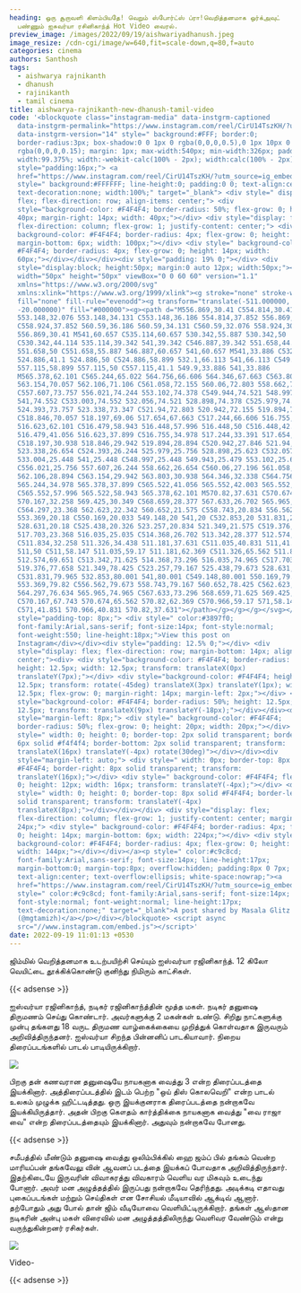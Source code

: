```yaml
---
heading: ஒரு சூறாவளி கிளம்பியதே! வெறும் ஸ்போர்ட்ஸ் ப்ரா!வெறித்தனமாக ஒர்க்அவுட்
  பண்ணும் ஐசுவர்யா ரசினிகாந்த் Hot Video வைரல்.
preview_image: /images/2022/09/19/aishwariyadhanush.jpeg
image_resize: /cdn-cgi/image/w=640,fit=scale-down,q=80,f=auto
categories: cinema
authors: Santhosh
tags:
  - aishwarya rajnikanth
  - dhanush
  - rajinikanth
  - tamil cinema
title: aishwarya-rajnikanth-new-dhanush-tamil-video
code: '<blockquote class="instagram-media" data-instgrm-captioned
  data-instgrm-permalink="https://www.instagram.com/reel/CirU14TszKH/?utm_source=ig_embed&amp;utm_campaign=loading"
  data-instgrm-version="14" style=" background:#FFF; border:0;
  border-radius:3px; box-shadow:0 0 1px 0 rgba(0,0,0,0.5),0 1px 10px 0
  rgba(0,0,0,0.15); margin: 1px; max-width:540px; min-width:326px; padding:0;
  width:99.375%; width:-webkit-calc(100% - 2px); width:calc(100% - 2px);"><div
  style="padding:16px;"> <a
  href="https://www.instagram.com/reel/CirU14TszKH/?utm_source=ig_embed&amp;utm_campaign=loading"
  style=" background:#FFFFFF; line-height:0; padding:0 0; text-align:center;
  text-decoration:none; width:100%;" target="_blank"> <div style=" display:
  flex; flex-direction: row; align-items: center;"> <div
  style="background-color: #F4F4F4; border-radius: 50%; flex-grow: 0; height:
  40px; margin-right: 14px; width: 40px;"></div> <div style="display: flex;
  flex-direction: column; flex-grow: 1; justify-content: center;"> <div style="
  background-color: #F4F4F4; border-radius: 4px; flex-grow: 0; height: 14px;
  margin-bottom: 6px; width: 100px;"></div> <div style=" background-color:
  #F4F4F4; border-radius: 4px; flex-grow: 0; height: 14px; width:
  60px;"></div></div></div><div style="padding: 19% 0;"></div> <div
  style="display:block; height:50px; margin:0 auto 12px; width:50px;"><svg
  width="50px" height="50px" viewBox="0 0 60 60" version="1.1"
  xmlns="https://www.w3.org/2000/svg"
  xmlns:xlink="https://www.w3.org/1999/xlink"><g stroke="none" stroke-width="1"
  fill="none" fill-rule="evenodd"><g transform="translate(-511.000000,
  -20.000000)" fill="#000000"><g><path d="M556.869,30.41 C554.814,30.41
  553.148,32.076 553.148,34.131 C553.148,36.186 554.814,37.852 556.869,37.852
  C558.924,37.852 560.59,36.186 560.59,34.131 C560.59,32.076 558.924,30.41
  556.869,30.41 M541,60.657 C535.114,60.657 530.342,55.887 530.342,50
  C530.342,44.114 535.114,39.342 541,39.342 C546.887,39.342 551.658,44.114
  551.658,50 C551.658,55.887 546.887,60.657 541,60.657 M541,33.886 C532.1,33.886
  524.886,41.1 524.886,50 C524.886,58.899 532.1,66.113 541,66.113 C549.9,66.113
  557.115,58.899 557.115,50 C557.115,41.1 549.9,33.886 541,33.886
  M565.378,62.101 C565.244,65.022 564.756,66.606 564.346,67.663 C563.803,69.06
  563.154,70.057 562.106,71.106 C561.058,72.155 560.06,72.803 558.662,73.347
  C557.607,73.757 556.021,74.244 553.102,74.378 C549.944,74.521 548.997,74.552
  541,74.552 C533.003,74.552 532.056,74.521 528.898,74.378 C525.979,74.244
  524.393,73.757 523.338,73.347 C521.94,72.803 520.942,72.155 519.894,71.106
  C518.846,70.057 518.197,69.06 517.654,67.663 C517.244,66.606 516.755,65.022
  516.623,62.101 C516.479,58.943 516.448,57.996 516.448,50 C516.448,42.003
  516.479,41.056 516.623,37.899 C516.755,34.978 517.244,33.391 517.654,32.338
  C518.197,30.938 518.846,29.942 519.894,28.894 C520.942,27.846 521.94,27.196
  523.338,26.654 C524.393,26.244 525.979,25.756 528.898,25.623 C532.057,25.479
  533.004,25.448 541,25.448 C548.997,25.448 549.943,25.479 553.102,25.623
  C556.021,25.756 557.607,26.244 558.662,26.654 C560.06,27.196 561.058,27.846
  562.106,28.894 C563.154,29.942 563.803,30.938 564.346,32.338 C564.756,33.391
  565.244,34.978 565.378,37.899 C565.522,41.056 565.552,42.003 565.552,50
  C565.552,57.996 565.522,58.943 565.378,62.101 M570.82,37.631 C570.674,34.438
  570.167,32.258 569.425,30.349 C568.659,28.377 567.633,26.702 565.965,25.035
  C564.297,23.368 562.623,22.342 560.652,21.575 C558.743,20.834 556.562,20.326
  553.369,20.18 C550.169,20.033 549.148,20 541,20 C532.853,20 531.831,20.033
  528.631,20.18 C525.438,20.326 523.257,20.834 521.349,21.575 C519.376,22.342
  517.703,23.368 516.035,25.035 C514.368,26.702 513.342,28.377 512.574,30.349
  C511.834,32.258 511.326,34.438 511.181,37.631 C511.035,40.831 511,41.851
  511,50 C511,58.147 511.035,59.17 511.181,62.369 C511.326,65.562 511.834,67.743
  512.574,69.651 C513.342,71.625 514.368,73.296 516.035,74.965 C517.703,76.634
  519.376,77.658 521.349,78.425 C523.257,79.167 525.438,79.673 528.631,79.82
  C531.831,79.965 532.853,80.001 541,80.001 C549.148,80.001 550.169,79.965
  553.369,79.82 C556.562,79.673 558.743,79.167 560.652,78.425 C562.623,77.658
  564.297,76.634 565.965,74.965 C567.633,73.296 568.659,71.625 569.425,69.651
  C570.167,67.743 570.674,65.562 570.82,62.369 C570.966,59.17 571,58.147 571,50
  C571,41.851 570.966,40.831 570.82,37.631"></path></g></g></g></svg></div><div
  style="padding-top: 8px;"> <div style=" color:#3897f0;
  font-family:Arial,sans-serif; font-size:14px; font-style:normal;
  font-weight:550; line-height:18px;">View this post on
  Instagram</div></div><div style="padding: 12.5% 0;"></div> <div
  style="display: flex; flex-direction: row; margin-bottom: 14px; align-items:
  center;"><div> <div style="background-color: #F4F4F4; border-radius: 50%;
  height: 12.5px; width: 12.5px; transform: translateX(0px)
  translateY(7px);"></div> <div style="background-color: #F4F4F4; height:
  12.5px; transform: rotate(-45deg) translateX(3px) translateY(1px); width:
  12.5px; flex-grow: 0; margin-right: 14px; margin-left: 2px;"></div> <div
  style="background-color: #F4F4F4; border-radius: 50%; height: 12.5px; width:
  12.5px; transform: translateX(9px) translateY(-18px);"></div></div><div
  style="margin-left: 8px;"> <div style=" background-color: #F4F4F4;
  border-radius: 50%; flex-grow: 0; height: 20px; width: 20px;"></div> <div
  style=" width: 0; height: 0; border-top: 2px solid transparent; border-left:
  6px solid #f4f4f4; border-bottom: 2px solid transparent; transform:
  translateX(16px) translateY(-4px) rotate(30deg)"></div></div><div
  style="margin-left: auto;"> <div style=" width: 0px; border-top: 8px solid
  #F4F4F4; border-right: 8px solid transparent; transform:
  translateY(16px);"></div> <div style=" background-color: #F4F4F4; flex-grow:
  0; height: 12px; width: 16px; transform: translateY(-4px);"></div> <div
  style=" width: 0; height: 0; border-top: 8px solid #F4F4F4; border-left: 8px
  solid transparent; transform: translateY(-4px)
  translateX(8px);"></div></div></div> <div style="display: flex;
  flex-direction: column; flex-grow: 1; justify-content: center; margin-bottom:
  24px;"> <div style=" background-color: #F4F4F4; border-radius: 4px; flex-grow:
  0; height: 14px; margin-bottom: 6px; width: 224px;"></div> <div style="
  background-color: #F4F4F4; border-radius: 4px; flex-grow: 0; height: 14px;
  width: 144px;"></div></div></a><p style=" color:#c9c8cd;
  font-family:Arial,sans-serif; font-size:14px; line-height:17px;
  margin-bottom:0; margin-top:8px; overflow:hidden; padding:8px 0 7px;
  text-align:center; text-overflow:ellipsis; white-space:nowrap;"><a
  href="https://www.instagram.com/reel/CirU14TszKH/?utm_source=ig_embed&amp;utm_campaign=loading"
  style=" color:#c9c8cd; font-family:Arial,sans-serif; font-size:14px;
  font-style:normal; font-weight:normal; line-height:17px;
  text-decoration:none;" target="_blank">A post shared by Masala Glitz
  (@mgtamizh)</a></p></div></blockquote> <script async
  src="//www.instagram.com/embed.js"></script>'
date: 2022-09-19 11:01:13 +0530
---
```

ஜிம்மில் வெறித்தனமாக உடற்பயிற்சி செய்யும் ஐஸ்வர்யா ரஜினிகாந்த். 12 கிலோ வெயிட்டை தூக்கிக்கொண்டு குனிந்து நிமிரும் காட்சிகள்.

{{< adsense >}}

ஐஸ்வர்யா ரஜினிகாந்த், நடிகர் ரஜினிகாந்த்தின் மூத்த மகள். நடிகர் தனுஷை திருமணம் செய்து கொண்டார்‌. அவர்களுக்கு 2 மகன்கள் உண்டு. சிறிது நாட்களுக்கு முன்பு தங்களது 18 வருட திருமண வாழ்கைக்கையை முறித்துக் கொள்வதாக இருவரும் அறிவித்திருந்தனர். ஐஸ்வர்யா சிறந்த பின்னனிப் பாடகியாவார். நிறைய திரைப்படங்களில் பாடல் பாடியிருக்கிறார்.

![](/images/2022/09/19/aishwarya-rajnikanth-new-dhanush-tamil-video44.jpeg)

பிறகு தன் கணவரான தனுஷையே நாயகனாக வைத்து 3 என்ற திரைப்படத்தை இயக்கினார். அத்திரைப்படத்தில் இடம் பெற்ற "ஒய் திஸ் கொலவெறி" என்ற பாடல் உலகம் முழுக்க ஹிட்டடித்தது. ஒரு இயக்குனராக திரைப்படத்தை நன்றாகவே இயக்கியிருத்தார். அதன் பிறகு கௌதம் கார்த்திக்கை நாயகனாக வைத்து "வை ராஜா வை" என்ற திரைப்படத்தையும் இயக்கினார். அதுவும் நன்றாகவே போனது.

{{< adsense >}}

சமீபத்தில் மீண்டும் தனுஷை வைத்து ஒலிம்பிக்கில் ஹை ஜம்ப் பில் தங்கம் வென்ற மாரியப்பன் தங்கவேலு வின் ஆவனப் படத்தை இயக்கப் போவதாக அறிவித்திருந்தார். இதற்கிடையே இருவரின் விவாகரத்து விவகாரம் வெளிய வர மிகவும் உடைந்து போனார். அவர் மன அழுத்தத்தில் இருப்பது நன்றாகவே தெரிந்தது. அடிக்கடி எதாவது புகைப்படங்கள் மற்றும் செய்திகள் என சோசியல் மீடியாவில் ஆக்டிவ் ஆனார்.  தற்போதும் அது போல் தான் ஜிம் வீடியோவை வெளியிட்டிருக்கிறார். தங்கள் ஆஸ்தான நடிகரின் அன்பு மகள் விரைவில் மன அழுத்தத்திலிருந்து வெளிவர வேண்டும் என்று வருந்துகின்றனர் ரசிகர்கள்.

![](/images/2022/09/19/aishwarya-rajnikanth-new-dhanush-tamil-video2.jpeg)

V﻿ideo-

{{< adsense >}}

